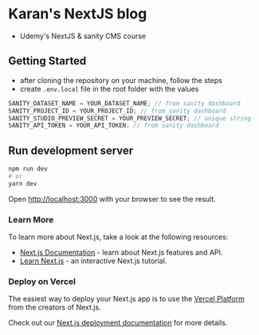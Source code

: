 # Karan's NextJS blog

- Udemy's NextJS & sanity CMS course

## Getting Started

- after cloning the repository on your machine, follow the steps
- create `.env.local` file in the root folder with the values

```javascript
SANITY_DATASET_NAME = YOUR_DATASET_NAME; // from sanity dashboard
SANITY_PROJECT_ID = YOUR_PROJECT_ID; // from sanity dashboard
SANITY_STUDIO_PREVIEW_SECRET = YOUR_PREVIEW_SECRET; // unique string
SANITY_API_TOKEN = YOUR_API_TOKEN; // from sanity dashboard
```

## Run development server

```bash
npm run dev
# or
yarn dev
```

Open [http://localhost:3000](http://localhost:3000) with your browser to see the result.

### Learn More

To learn more about Next.js, take a look at the following resources:

- [Next.js Documentation](https://nextjs.org/docs) - learn about Next.js features and API.
- [Learn Next.js](https://nextjs.org/learn) - an interactive Next.js tutorial.

### Deploy on Vercel

The easiest way to deploy your Next.js app is to use the [Vercel Platform](https://vercel.com/new?utm_medium=default-template&filter=next.js&utm_source=create-next-app&utm_campaign=create-next-app-readme) from the creators of Next.js.

Check out our [Next.js deployment documentation](https://nextjs.org/docs/deployment) for more details.
